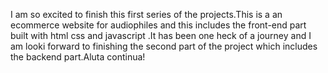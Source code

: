 I am so excited to finish this first series of the projects.This is a an ecommerce website for audiophiles and this includes the front-end part built with html css and javascript .It has been one heck of a journey and I am looki
forward to finishing the second part of the project which includes the backend part.Aluta continua!
